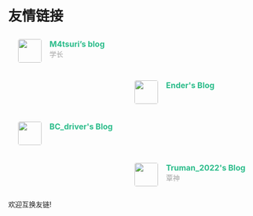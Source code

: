 # 友情链接

<div class="post-body">
	<div id="links">
		<style>
			.links-content{
			         margin-top:1rem;
			         }
			         .link-navigation::after {
			         content: " ";
			         display: block;
			         clear: both;
			         }
			         .card {
			         width: 45%;
			         font-size: 1rem;
			         padding: 10px 20px;
			         border-radius: 4px;
			         transition-duration: 0.15s;
			         margin-bottom: 1rem;
			         display:flex;
			         }
			         .card:nth-child(odd) {
			         float: left;
			         }
			         .card:nth-child(even) {
			         float: right;
			         }
			         .card:hover {
			         transform: scale(1.1);
			         box-shadow: 0 2px 6px 0 rgba(0, 0, 0, 0.12), 0 0 6px 0 rgba(0, 0, 0, 0.04);
			         }
			         .card a {
			         border:none;
			         }
			         .card .ava {
			         width: 3rem!important;
			         height: 3rem!important;
			         margin:0!important;
			         margin-right: 1em!important;
			         border-radius:4px;
			         }
			         .card .card-header {
			         font-style: italic;
			         overflow: hidden;
			         width: 100%;
			         }
			         .card .card-header a {
			         font-style: normal;
			         color: #2bbc8a;
			         font-weight: bold;
			         text-decoration: none;
			         }
			         .card .card-header a:hover {
			         color: #d480aa;
			         text-decoration: none;
			         }
			         .card .card-header .info {
			         font-style:normal;
			         color:#a3a3a3;
			         font-size:14px;
			         min-width: 0;
			         overflow: hidden;
			         white-space: nowrap;
			         }
		</style>
		<div class="links-content">
			<div class="link-navigation">
				<div class="card">
					<img class="ava" src="https://avatars.githubusercontent.com/u/51822222?v=4" />
					<div class="card-header">
						<div>
							<a href="https://m4tsuri.io"> M4tsuri’s blog</a>
						</div>
						<div class="info">学长</div>
					</div>
				</div>
				<div class="card">
					<img class="ava" src="https://www.enderr.tech/img/avatar2.JPG" />
					<div class="card-header">
						<div>
							<a href="https://enderr.tech">Ender's Blog</a>
						</div>
						<div class="info"></div>
					</div>
				</div>
				<div class="card">
					<img class="ava" src="https://i.328888.xyz/2023/03/26/iD8ezw.th.jpeg" />
					<div class="card-header">
						<div>
							<a href="https://bc-driver.github.io">BC_driver's Blog</a>
						</div>
						<div class="info"></div>
					</div>
				</div>
			   <div class="card">
				   <img class="ava" src="https://pic.cnblogs.com/avatar/2988983/20220923000706.png" />
				   <div class="card-header">
					   <div>
						   <a href="https://www.cnblogs.com/truman2022">Truman_2022's Blog</a>
					   </div>
					<div class="info">覃神</div>
				</div>
			</div>
		</div>
	</div>
</div>
</div>
欢迎互换友链!
